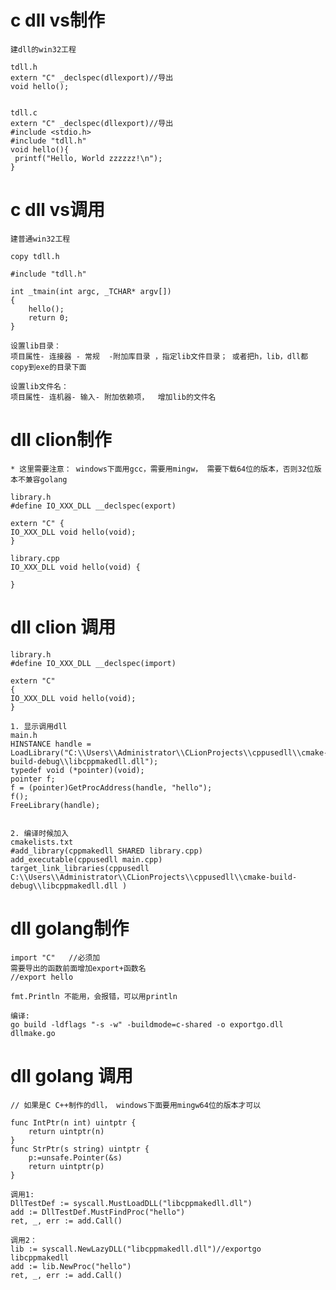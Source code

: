 # c dll vs制作 

	建dll的win32工程

	tdll.h
	extern "C" _declspec(dllexport)//导出
	void hello();
	
	
	tdll.c
	extern "C" _declspec(dllexport)//导出
	#include <stdio.h>
	#include "tdll.h"
	void hello(){
	 printf("Hello, World zzzzzz!\n");
	}


# c dll vs调用


	建普通win32工程

	copy tdll.h
	
	#include "tdll.h"
	
	int _tmain(int argc, _TCHAR* argv[])
	{
		hello();
		return 0;	
	}

	设置lib目录：
	项目属性- 连接器 - 常规  -附加库目录 ，指定lib文件目录； 或者把h，lib，dll都copy到exe的目录下面

	设置lib文件名：
	项目属性- 连机器- 输入- 附加依赖项，  增加lib的文件名 
	


# dll clion制作 

	* 这里需要注意： windows下面用gcc，需要用mingw， 需要下载64位的版本，否则32位版本不兼容golang

	library.h	
	#define IO_XXX_DLL __declspec(export)
	
	extern "C" {
	IO_XXX_DLL void hello(void);
	}
	
	library.cpp
	IO_XXX_DLL void hello(void) {
	
	}


# dll clion 调用

	library.h
	#define IO_XXX_DLL __declspec(import)

	extern "C"
	{
	IO_XXX_DLL void hello(void);
	} 

	1. 显示调用dll
	main.h
	HINSTANCE handle = LoadLibrary("C:\\Users\\Administrator\\CLionProjects\\cppusedll\\cmake-build-debug\\libcppmakedll.dll");
    typedef void (*pointer)(void);
    pointer f;
    f = (pointer)GetProcAddress(handle, "hello");
    f();
    FreeLibrary(handle);


	2. 编译时候加入
	cmakelists.txt
	#add_library(cppmakedll SHARED library.cpp)
	add_executable(cppusedll main.cpp)
	target_link_libraries(cppusedll C:\\Users\\Administrator\\CLionProjects\\cppusedll\\cmake-build-debug\\libcppmakedll.dll )


# dll golang制作

	import "C"   //必须加
	需要导出的函数前面增加export+函数名
	//export hello

	fmt.Println 不能用，会报错，可以用println

	编译:
	go build -ldflags "-s -w" -buildmode=c-shared -o exportgo.dll dllmake.go


# dll golang 调用

	// 如果是C C++制作的dll， windows下面要用mingw64位的版本才可以
	
	func IntPtr(n int) uintptr {
		return uintptr(n)
	}
	func StrPtr(s string) uintptr {
		p:=unsafe.Pointer(&s)
		return uintptr(p)
	}

	调用1:
	DllTestDef := syscall.MustLoadDLL("libcppmakedll.dll")
	add := DllTestDef.MustFindProc("hello")
	ret, _, err := add.Call()

	调用2：
	lib := syscall.NewLazyDLL("libcppmakedll.dll")//exportgo  libcppmakedll
	add := lib.NewProc("hello")
	ret, _, err := add.Call()

	